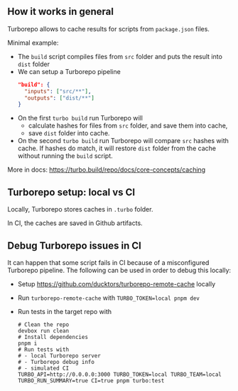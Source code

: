 ## How it works in general

Turborepo allows to cache results for scripts from `package.json` files.

Minimal example:

- The `build` script compiles files from `src` folder and puts the result into
  `dist` folder
- We can setup a Turborepo pipeline
  ```json
  "build": {
    "inputs": ["src/**"],
    "outputs": ["dist/**"]
  }
  ```
- On the first `turbo build` run Turborepo will
  - calculate hashes for files from `src` folder, and save them into cache,
  - save `dist` folder into cache.
- On the second `turbo build` run Turborepo will compare `src` hashes with
  cache. If hashes do match, it will restore `dist` folder from the cache
  without running the `build` script.

More in docs: https://turbo.build/repo/docs/core-concepts/caching

## Turborepo setup: local vs CI

Locally, Turborepo stores caches in `.turbo` folder.

In CI, the caches are saved in Github artifacts.

## Debug Turborepo issues in CI

It can happen that some script fails in CI because of a misconfigured Turborepo
pipeline. The following can be used in order to debug this locally:

- Setup https://github.com/ducktors/turborepo-remote-cache locally
- Run `turborepo-remote-cache` with `TURBO_TOKEN=local pnpm dev`
- Run tests in the target repo with

  ```shell
  # Clean the repo
  devbox run clean
  # Install dependencies
  pnpm i
  # Run tests with
  # - local Turborepo server
  # - Turborepo debug info
  # - simulated CI
  TURBO_API=http://0.0.0.0:3000 TURBO_TOKEN=local TURBO_TEAM=local TURBO_RUN_SUMMARY=true CI=true pnpm turbo:test
  ```
